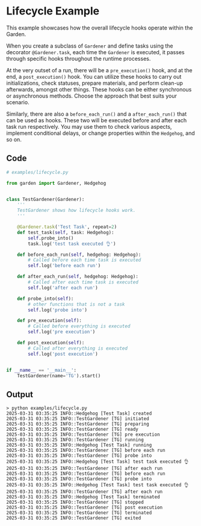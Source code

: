 Lifecycle Example
====

This example showcases how the overall lifecycle hooks operate within the Garden.

When you create a subclass of `Gardener` and define tasks using the decorator `@Gardener.task`, each time the `Gardener` is executed, it passes through specific hooks throughout the runtime processes.

At the very outset of a run, there will be a `pre_execution()` hook, and at the end, a `post_execution()` hook. You can utilize these hooks to carry out initializations, check statuses, prepare materials, and perform clean-up afterwards, amongst other things. These hooks can be either synchronous or asynchronous methods. Choose the approach that best suits your scenario.

Similarly, there are also a `before_each_run()` and a `after_each_run()` that can be used as hooks. These two will be executed before and after each task run respectively. You may use them to check various aspects, implement conditional delays, or change properties within the `Hedgehog`, and so on.

## Code

```python
# examples/lifecycle.py

from garden import Gardener, Hedgehog


class TestGardener(Gardener):
    '''
    TestGardener shows how lifecycle hooks work.
    '''

    @Gardener.task('Test Task', repeat=2)
    def test_task(self, task: Hedgehog):
        self.probe_into()
        task.log('test task executed 👌')

    def before_each_run(self, hedgehog: Hedgehog):
        # Called before each time task is executed
        self.log('before each run')

    def after_each_run(self, hedgehog: Hedgehog):
        # Called after each time task is executed
        self.log('after each run')

    def probe_into(self):
        # other functions that is not a task
        self.log('probe into')

    def pre_execution(self):
        # Called before everything is executed
        self.log('pre execution')

    def post_execution(self):
        # Called after everything is executed
        self.log('post execution')


if __name__ == '__main__':
    TestGardener(name='TG').start()

```

## Output

```log
> python examples/lifecycle.py
2025-03-31 03:35:25 INFO::Hedgehog [Test Task] created
2025-03-31 03:35:25 INFO::TestGardener [TG] initiated
2025-03-31 03:35:25 INFO::TestGardener [TG] preparing
2025-03-31 03:35:25 INFO::TestGardener [TG] ready
2025-03-31 03:35:25 INFO::TestGardener [TG] pre execution
2025-03-31 03:35:25 INFO::TestGardener [TG] running
2025-03-31 03:35:25 INFO::Hedgehog [Test Task] running
2025-03-31 03:35:25 INFO::TestGardener [TG] before each run
2025-03-31 03:35:25 INFO::TestGardener [TG] probe into
2025-03-31 03:35:25 INFO::Hedgehog [Test Task] test task executed 👌
2025-03-31 03:35:25 INFO::TestGardener [TG] after each run
2025-03-31 03:35:25 INFO::TestGardener [TG] before each run
2025-03-31 03:35:25 INFO::TestGardener [TG] probe into
2025-03-31 03:35:25 INFO::Hedgehog [Test Task] test task executed 👌
2025-03-31 03:35:25 INFO::TestGardener [TG] after each run
2025-03-31 03:35:25 INFO::Hedgehog [Test Task] terminated
2025-03-31 03:35:25 INFO::TestGardener [TG] stopped
2025-03-31 03:35:25 INFO::TestGardener [TG] post execution
2025-03-31 03:35:25 INFO::TestGardener [TG] terminated
2025-03-31 03:35:25 INFO::TestGardener [TG] exited
```
